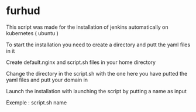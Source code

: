 # furhud
 This script was made for the installation of  jenkins automatically on kubernetes ( ubuntu )

 To start the installation you need to create a directory and putt the yaml files in it 

Create default.nginx and script.sh files in your home directory

Change the directory in the script.sh with the one here you have putted the yaml files and putt your domain in <your domain>

Launch the installation with launching the script by putting a name as input

Exemple : script.sh name

